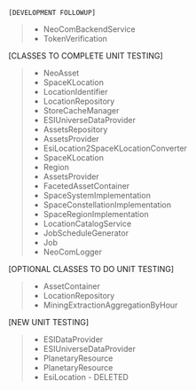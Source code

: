 	[DEVELOPMENT FOLLOWUP]
>* NeoComBackendService
>* TokenVerification

[CLASSES TO COMPLETE UNIT TESTING]

>* NeoAsset
>* SpaceKLocation
>* LocationIdentifier
>* LocationRepository
>* StoreCacheManager
>* ESIUniverseDataProvider
>* AssetsRepository
>* AssetsProvider
>* EsiLocation2SpaceKLocationConverter
>* SpaceKLocation
>* Region
>* AssetsProvider
>* FacetedAssetContainer
>* SpaceSystemImplementation
>* SpaceConstellationImplementation
>* SpaceRegionImplementation
>* LocationCatalogService
>* JobScheduleGenerator
>* Job
>* NeoComLogger

[OPTIONAL CLASSES TO DO UNIT TESTING]
>* AssetContainer
>* LocationRepository
>* MiningExtractionAggregationByHour

[NEW UNIT TESTING]
>* ESIDataProvider
>* ESIUniverseDataProvider
>* PlanetaryResource
>* PlanetaryResource
>* EsiLocation - DELETED


